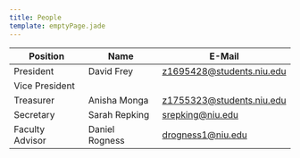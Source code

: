 ```yaml
---
title: People
template: emptyPage.jade
---
```

| Position        | Name             | E-Mail                    |
|-----------------|------------------|---------------------------|
| President       | David Frey       | z1695428@students.niu.edu |
| Vice President  |                  |                           | 
| Treasurer       | Anisha Monga     | z1755323@students.niu.edu |
| Secretary       | Sarah Repking    | srepking@niu.edu          |
| Faculty Advisor | Daniel Rogness   | drogness1@niu.edu         |
